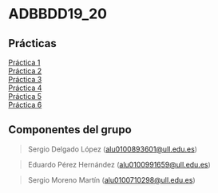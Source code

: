 # ADBBDD19_20
## Prácticas
[Práctica 1](https://github.com/alu0100893601-Sergio/ADBBDD19_20/tree/master/Prac1)  
[Práctica 2](https://github.com/alu0100893601-Sergio/ADBBDD19_20/tree/master/Prac2)  
[Práctica 3](https://github.com/alu0100893601-Sergio/ADBBDD19_20/tree/master/Prac3)  
[Práctica 4](https://github.com/alu0100893601-Sergio/ADBBDD19_20/tree/master/Prac4)  
[Práctica 5](https://github.com/alu0100893601-Sergio/ADBBDD19_20/tree/master/Prac5)  
[Práctica 6](https://github.com/alu0100893601-Sergio/ADBBDD19_20/tree/master/Prac6)  



## Componentes del grupo

> Sergio Delgado López (alu0100893601@ull.edu.es)

> Eduardo Pérez Hernández (alu0100991659@ull.edu.es)

> Sergio Moreno Martín (alu0100710298@ull.edu.es)
